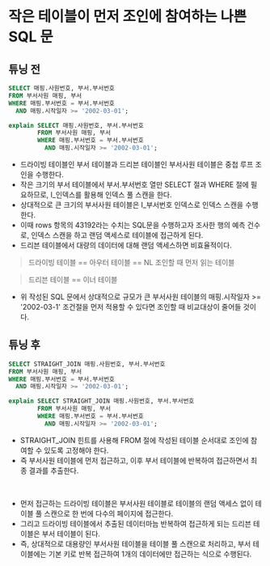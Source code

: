 
# 작은 테이블이 먼저 조인에 참여하는 나쁜 SQL 문

## 튜닝 전

```sql
SELECT 매핑.사원번호, 부서.부서번호
FROM 부서사원 매핑, 부서
WHERE 매핑.부서번호 = 부서.부서번호
  AND 매핑.시작일자 >= '2002-03-01';
```

```sql
explain SELECT 매핑.사원번호, 부서.부서번호
        FROM 부서사원 매핑, 부서
        WHERE 매핑.부서번호 = 부서.부서번호
          AND 매핑.시작일자 >= '2002-03-01';
```

* 드라이빙 테이블인 부서 테이블과 드리븐 테이블인 부서사원 테이블은 중첩 루프 조인을 수행한다.
* 작은 크기의 부서 테이블에서 부서.부서번호 열만 SELECT 절과 WHERE 절에 필요하므로, I_인덱스를 활용해 인덱스 풀 스캔을 한다.
* 상대적으로 큰 크기의 부서사원 테이블은 I_부서번호 인덱스로 인덱스 스캔을 수행한다.
* 이때 rows 항목의 43192라는 수치는 SQL문을 수행하고자 조사한 행의 예측 건수로, 인덱스 스캔을 하고 랜덤 액세스로 테이블에 접근하게 된다.
* 드리븐 테이블에서 대량의 데이터에 대해 랜덤 액세스하면 비효율적이다.

> 드라이빙 테이블 == 아우터 테이블 == NL 조인할 때 먼저 읽는 테이블

> 드리븐 테이블 == 이너 테이블 

* 위 작성된 SQL 문에서 상대적으로 규모가 큰 부서사원 테이블의 매핑.시작일자 >= '2002-03-1' 조건절을 먼저 적용할 수 있다면 조인할 때 비교대상이 줄어들 것이다.

## 튜닝 후

```sql
SELECT STRAIGHT_JOIN 매핑.사원번호, 부서.부서번호
FROM 부서사원 매핑, 부서
WHERE 매핑.부서번호 = 부서.부서번호
  AND 매핑.시작일자 >= '2002-03-01';
```

```sql
explain SELECT STRAIGHT_JOIN 매핑.사원번호, 부서.부서번호
        FROM 부서사원 매핑, 부서
        WHERE 매핑.부서번호 = 부서.부서번호
          AND 매핑.시작일자 >= '2002-03-01';
```

* STRAIGHT_JOIN 힌트를 사용해 FROM 절에 작성된 테이블 순서대로 조인에 참여할 수 있도록 고정해야 한다.
* 즉 부서사원 테이블에 먼저 접근하고, 이후 부서 테이블에 반복하여 접근하면서 최종 결과를 추출한다.

<br>

* 먼저 접근하는 드라이빙 테이블은 부서사원 테이블로 테이블의 랜덤 액세스 없이 테이블 풀 스캔으로 한 번에 다수의 페이지에 접근한다.
* 그리고 드라이빙 테이블에서 추출된 데이터마늠 반복하여 접근하게 되는 드리븐 테이블은 부서 테이블이 된다.
* 즉, 상대적으로 대용량인 부서사원 테이블을 테이블 풀 스캔으로 처리하고, 부서 테이블에는 기본 키로 반복 접근하여 1개의 데이터에만 접근하는 식으로 수행된다.



